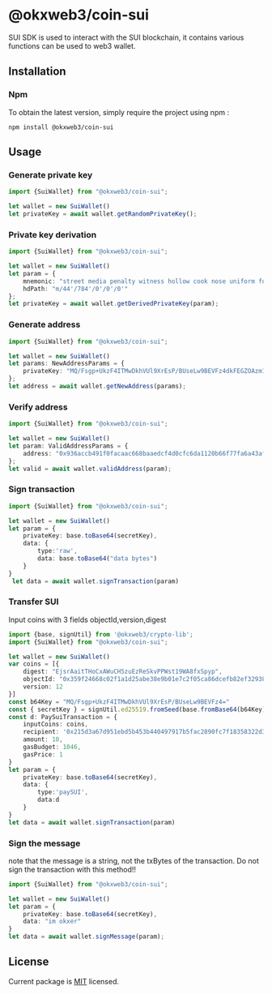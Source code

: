 # @okxweb3/coin-sui
SUI SDK is used to interact with the SUI blockchain, it contains various functions can be used to web3 wallet.

## Installation

### Npm

To obtain the latest version, simply require the project using npm :

```shell
npm install @okxweb3/coin-sui
```

## Usage

### Generate private key

```typescript
import {SuiWallet} from "@okxweb3/coin-sui";

let wallet = new SuiWallet()
let privateKey = await wallet.getRandomPrivateKey();
```

### Private key derivation

```typescript
import {SuiWallet} from "@okxweb3/coin-sui";

let wallet = new SuiWallet()
let param = {
    mnemonic: "street media penalty witness hollow cook nose uniform fury lazy mystery stone ",
    hdPath: "m/44'/784'/0'/0'/0'"
};
let privateKey = await wallet.getDerivedPrivateKey(param);
```


### Generate address

```typescript
import {SuiWallet} from "@okxweb3/coin-sui";

let wallet = new SuiWallet()
let params: NewAddressParams = {
    privateKey: "MQ/Fsgp+UkzF4ITMwDkhVUl9XrEsP/BUseLw9BEVFz4dkFEGZOAzm1y+JdQcUxvzF4yRRJSng5oa+uOMdozpUg=="
};
let address = await wallet.getNewAddress(params);
```

### Verify address
```typescript
import {SuiWallet} from "@okxweb3/coin-sui";

let wallet = new SuiWallet()
let param: ValidAddressParams = {
    address: "0x936accb491f0facaac668baaedcf4d0cfc6da1120b66f77fa6a43af718669973"
};
let valid = await wallet.validAddress(param);
```

### Sign transaction
```typescript
import {SuiWallet} from "@okxweb3/coin-sui";

let wallet = new SuiWallet()
let param = {
    privateKey: base.toBase64(secretKey), 
    data: {
        type:'raw',
        data: base.toBase64("data bytes")
    }
}
 let data = await wallet.signTransaction(param)
```


### Transfer SUI
Input coins with 3 fields objectId,version,digest
```typescript
import {base, signUtil} from '@okxweb3/crypto-lib';
import {SuiWallet} from "@okxweb3/coin-sui";

let wallet = new SuiWallet()
var coins = [{
    digest: "EjsrAaitTHoCxAWuCH5zuEzReSkvPPWst19WA8fxSpyp",
    objectId: "0x359f24668c02f1a1d25abe38e9b01e7c2f05ca86dcefb82ef32938dab2a4214e",
    version: 12
}]
const b64Key = "MQ/Fsgp+UkzF4ITMwDkhVUl9XrEsP/BUseLw9BEVFz4="
const { secretKey } = signUtil.ed25519.fromSeed(base.fromBase64(b64Key))
const d: PaySuiTransaction = { 
    inputCoins: coins,
    recipient: '0x215d3a67d951ebd5b453b440497917b5fac2890fc7f18358322d372e2f13045d',
    amount: 10, 
    gasBudget: 1046,
    gasPrice: 1
}
let param = {
    privateKey: base.toBase64(secretKey), 
    data: {
        type:'paySUI',
        data:d
    }
}
let data = await wallet.signTransaction(param)
```

### Sign the message
note that the message is a string, not the txBytes of the transaction. Do not sign the transaction with this method!!
```typescript
import {SuiWallet} from "@okxweb3/coin-sui";

let wallet = new SuiWallet()
let param = {
    privateKey: base.toBase64(secretKey), 
    data: "im okxer"
}
let data = await wallet.signMessage(param);
```


## License

Current package is [MIT](<https://github.com/okx/js-wallet-sdk/blob/main/LICENSE>) licensed.
